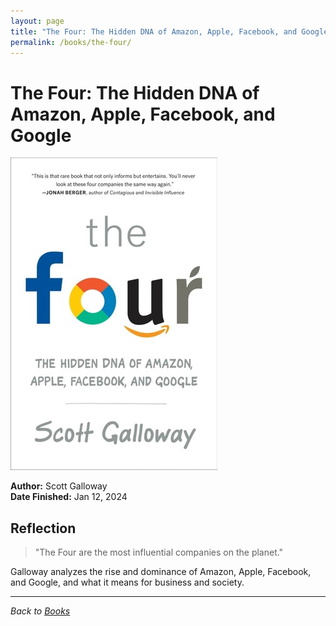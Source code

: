 ```yaml
---
layout: page
title: "The Four: The Hidden DNA of Amazon, Apple, Facebook, and Google"
permalink: /books/the-four/
---
```


# The Four: The Hidden DNA of Amazon, Apple, Facebook, and Google

![The Four cover](/assets/assets/images/books/the-four.jpg)

**Author:** Scott Galloway  
**Date Finished:** Jan 12, 2024

## Reflection

> "The Four are the most influential companies on the planet."

Galloway analyzes the rise and dominance of Amazon, Apple, Facebook, and Google, and what it means for business and society.

---

*Back to [Books](/books)* 